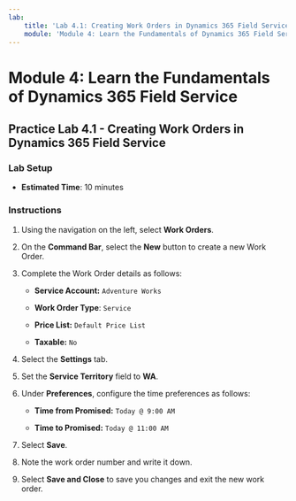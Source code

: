 ```yaml
---
lab:
    title: 'Lab 4.1: Creating Work Orders in Dynamics 365 Field Service'
    module: 'Module 4: Learn the Fundamentals of Dynamics 365 Field Service'
---
```


# Module 4: Learn the Fundamentals of Dynamics 365 Field Service

## Practice Lab 4.1 - Creating Work Orders in Dynamics 365 Field Service

### Lab Setup

  - **Estimated Time**: 10 minutes

### Instructions

1. Using the navigation on the left, select **Work Orders**.

2. On the **Command Bar**, select the **New** button to create a new Work Order.

3. Complete the Work Order details as follows:

	- **Service Account:** `Adventure Works`

	- **Work Order Type**: `Service`

	- **Price List:** `Default Price List`

	- **Taxable:** `No`

4. Select the **Settings** tab.

5. Set the **Service Territory** field to **WA**.

6. Under **Preferences**, configure the time preferences as follows:

	- **Time from Promised:** `Today @ 9:00 AM`

	- **Time to Promised:** `Today @ 11:00 AM`

7. Select **Save**.

8. Note the work order number and write it down. 

9. Select **Save and Close** to save you changes and exit the new work order.
